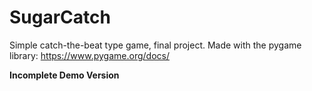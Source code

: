 # SugarCatch
Simple catch-the-beat type game, final project.
Made with the pygame library: https://www.pygame.org/docs/

**Incomplete Demo Version**

